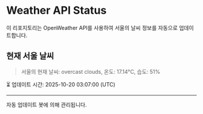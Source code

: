 
# Weather API Status

이 리포지토리는 OpenWeather API를 사용하여 서울의 날씨 정보를 자동으로 업데이트합니다.

## 현재 서울 날씨
> 서울의 현재 날씨: overcast clouds, 온도: 17.14°C, 습도: 51%

⏳ 업데이트 시간: 2025-10-20 03:07:00 (UTC)

---
자동 업데이트 봇에 의해 관리됩니다.
